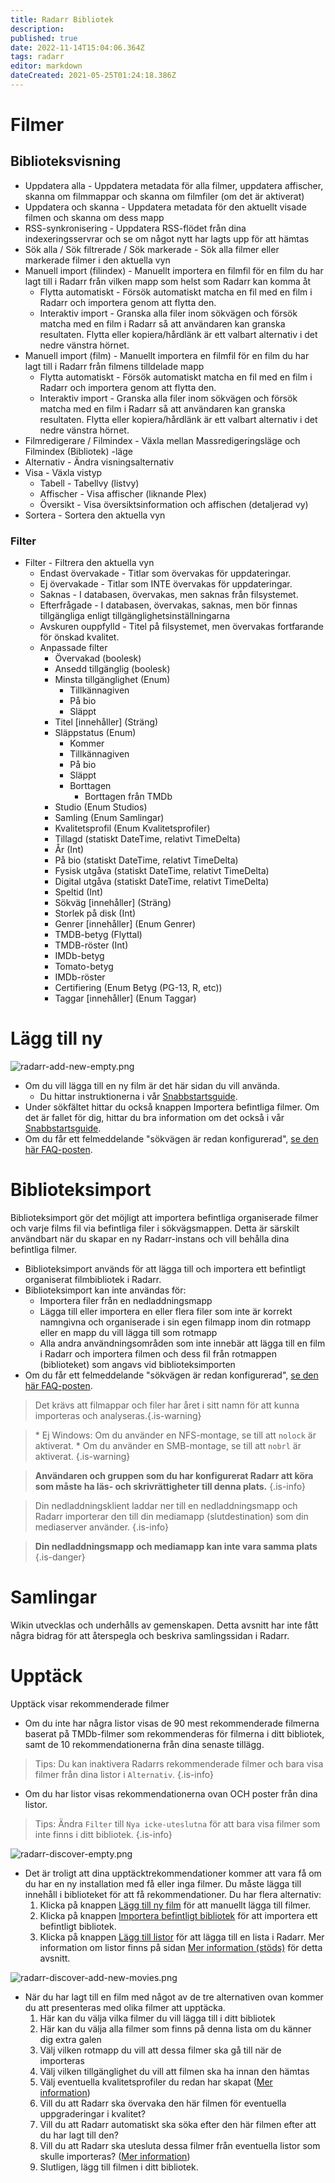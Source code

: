 ```yaml
---
title: Radarr Bibliotek
description: 
published: true
date: 2022-11-14T15:04:06.364Z
tags: radarr
editor: markdown
dateCreated: 2021-05-25T01:24:18.386Z
---
```


# Filmer

## Biblioteksvisning

- Uppdatera alla - Uppdatera metadata för alla filmer, uppdatera affischer, skanna om filmmappar och skanna om filmfiler (om det är aktiverat)
- Uppdatera och skanna - Uppdatera metadata för den aktuellt visade filmen och skanna om dess mapp
- RSS-synkronisering - Uppdatera RSS-flödet från dina indexeringsservrar och se om något nytt har lagts upp för att hämtas
- Sök alla / Sök filtrerade / Sök markerade - Sök alla filmer eller markerade filmer i den aktuella vyn
- Manuell import (filindex) - Manuellt importera en filmfil för en film du har lagt till i Radarr från vilken mapp som helst som Radarr kan komma åt
  - Flytta automatiskt - Försök automatiskt matcha en fil med en film i Radarr och importera genom att flytta den.
  - Interaktiv import - Granska alla filer inom sökvägen och försök matcha med en film i Radarr så att användaren kan granska resultaten. Flytta eller kopiera/hårdlänk är ett valbart alternativ i det nedre vänstra hörnet.
- Manuell import (film) - Manuellt importera en filmfil för en film du har lagt till i Radarr från filmens tilldelade mapp
  - Flytta automatiskt - Försök automatiskt matcha en fil med en film i Radarr och importera genom att flytta den.
  - Interaktiv import - Granska alla filer inom sökvägen och försök matcha med en film i Radarr så att användaren kan granska resultaten. Flytta eller kopiera/hårdlänk är ett valbart alternativ i det nedre vänstra hörnet.
- Filmredigerare / Filmindex - Växla mellan Massredigeringsläge och Filmindex (Bibliotek) -läge
- Alternativ - Ändra visningsalternativ
- Visa - Växla vistyp
  - Tabell - Tabellvy (listvy)
  - Affischer - Visa affischer (liknande Plex)
  - Översikt - Visa översiktsinformation och affischen (detaljerad vy)
- Sortera - Sortera den aktuella vyn

### Filter

- Filter - Filtrera den aktuella vyn
  - Endast övervakade - Titlar som övervakas för uppdateringar.
  - Ej övervakade - Titlar som INTE övervakas för uppdateringar.
  - Saknas - I databasen, övervakas, men saknas från filsystemet.
  - Efterfrågade - I databasen, övervakas, saknas, men bör finnas tillgängliga enligt tillgänglighetsinställningarna
  - Avskuren ouppfylld - Titel på filsystemet, men övervakas fortfarande för önskad kvalitet.
  - Anpassade filter
    - Övervakad (boolesk)
    - Ansedd tillgänglig (boolesk)
    - Minsta tillgänglighet (Enum)
      - Tillkännagiven
      - På bio
      - Släppt
    - Titel \[innehåller\] (Sträng)
    - Släppstatus (Enum)
      - Kommer
      - Tillkännagiven
      - På bio
      - Släppt
      - Borttagen
        - Borttagen från TMDb
    - Studio (Enum Studios)
    - Samling (Enum Samlingar)
    - Kvalitetsprofil (Enum Kvalitetsprofiler)
    - Tillagd (statiskt DateTime, relativt TimeDelta)
    - År (Int)
    - På bio (statiskt DateTime, relativt TimeDelta)
    - Fysisk utgåva (statiskt DateTime, relativt TimeDelta)
    - Digital utgåva (statiskt DateTime, relativt TimeDelta)
    - Speltid (Int)
    - Sökväg \[innehåller\] (Sträng)
    - Storlek på disk (Int)
    - Genrer \[innehåller\] (Enum Genrer)
    - TMDB-betyg (Flyttal)
    - TMDB-röster (Int)
    - IMDb-betyg
    - Tomato-betyg
    - IMDb-röster
    - Certifiering (Enum Betyg (PG-13, R, etc))
    - Taggar \[innehåller\] (Enum Taggar)

# Lägg till ny

![radarr-add-new-empty.png](/assets/radarr/radarr-add-new-empty.png)

- Om du vill lägga till en ny film är det här sidan du vill använda.
  - Du hittar instruktionerna i vår [Snabbstartsguide](/radarr/quick-start-guide).
- Under sökfältet hittar du också knappen Importera befintliga filmer. Om det är fallet för dig, hittar du bra information om det också i vår [Snabbstartsguide](/radarr/quick-start-guide).
- Om du får ett felmeddelande "sökvägen är redan konfigurerad", [se den här FAQ-posten](/radarr/faq#path-is-already-configured-for-an-existing-movie).

# Biblioteksimport

Biblioteksimport gör det möjligt att importera befintliga organiserade filmer och varje films fil via befintliga filer i sökvägsmappen. Detta är särskilt användbart när du skapar en ny Radarr-instans och vill behålla dina befintliga filmer.

- Biblioteksimport används för att lägga till och importera ett befintligt organiserat filmbibliotek i Radarr.
- Biblioteksimport kan inte användas för:
  - Importera filer från en nedladdningsmapp
  - Lägga till eller importera en eller flera filer som inte är korrekt namngivna och organiserade i sin egen filmapp inom din rotmapp eller en mapp du vill lägga till som rotmapp
  - Alla andra användningsområden som inte innebär att lägga till en film i Radarr och importera filmen och dess fil från rotmappen (biblioteket) som angavs vid biblioteksimporten
- Om du får ett felmeddelande "sökvägen är redan konfigurerad", [se den här FAQ-posten](/radarr/faq#path-is-already-configured-for-an-existing-movie).
  
> Det krävs att filmappar och filer har året i sitt namn för att kunna importeras och analyseras.{.is-warning}

> \* Ej Windows: Om du använder en NFS-montage, se till att `nolock` är aktiverat.
> \* Om du använder en SMB-montage, se till att `nobrl` är aktiverat.
{.is-warning}

> **Användaren och gruppen som du har konfigurerat Radarr att köra som måste ha läs- och skrivrättigheter till denna plats.**
{.is-info}

> Din nedladdningsklient laddar ner till en nedladdningsmapp och Radarr importerar den till din mediamapp (slutdestination) som din mediaserver använder.
{.is-info}

> **Din nedladdningsmapp och mediamapp kan inte vara samma plats**
{.is-danger}

# Samlingar

Wikin utvecklas och underhålls av gemenskapen.
Detta avsnitt har inte fått några bidrag för att återspegla och beskriva samlingssidan i Radarr.

# Upptäck

Upptäck visar rekommenderade filmer

- Om du inte har några listor visas de 90 mest rekommenderade filmerna baserat på TMDb-filmer som rekommenderas för filmerna i ditt bibliotek, samt de 10 rekommendationerna från dina senaste tillägg.

> Tips: Du kan inaktivera Radarrs rekommenderade filmer och bara visa filmer från dina listor i `Alternativ`.
{.is-info}

- Om du har listor visas rekommendationerna ovan OCH poster från dina listor.

> Tips: Ändra `Filter` till `Nya icke-uteslutna` för att bara visa filmer som inte finns i ditt bibliotek.
{.is-info}

![radarr-discover-empty.png](/assets/radarr/radarr-discover-empty.png)

- Det är troligt att dina upptäcktrekommendationer kommer att vara få om du har en ny installation med få eller inga filmer. Du måste lägga till innehåll i biblioteket för att få rekommendationer. Du har flera alternativ:
  1. Klicka på knappen [Lägg till ny film](/radarr/library#add-new) för att manuellt lägga till filmer.
  1. Klicka på knappen [Importera befintligt bibliotek](/radarr/library#library-import) för att importera ett befintligt bibliotek.
  1. Klicka på knappen [Lägg till listor](/radarr/settings#lists) för att lägga till en lista i Radarr. Mer information om listor finns på sidan [Mer information (stöds)](/radarr/faq#what-are-lists-and-what-can-they-do-for-me) för detta avsnitt.

![radarr-discover-add-new-movies.png](/assets/radarr/radarr-discover-add-new-movies.png)

- När du har lagt till en film med något av de tre alternativen ovan kommer du att presenteras med olika filmer att upptäcka.
    1. Här kan du välja vilka filmer du vill lägga till i ditt bibliotek
    1. Här kan du välja alla filmer som finns på denna lista om du känner dig extra galen
    1. Välj vilken rotmapp du vill att dessa filmer ska gå till när de importeras
    1. Välj vilken tillgänglighet du vill att filmen ska ha innan den hämtas
    1. Välj eventuella kvalitetsprofiler du redan har skapat ([Mer information](/radarr/settings#quality-profiles))
    1. Vill du att Radarr ska övervaka den här filmen för eventuella uppgraderingar i kvalitet?
    1. Vill du att Radarr automatiskt ska söka efter den här filmen efter att du har lagt till den?
    1. Vill du att Radarr ska utesluta dessa filmer från eventuella listor som skulle importeras? ([Mer information](/radarr/settings#list-exclusion))
    1. Slutligen, lägg till filmen i ditt bibliotek.